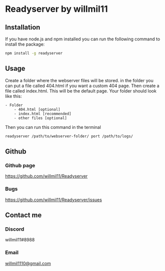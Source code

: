 # Readyserver by willmil11
## Installation
If you have node.js and npm installed you can run the following command to install the package:
```bash
npm install -g readyserver
```
## Usage
Create a folder where the webserver files will be stored. in the folder you can put a file called 404.html if you want a custom 404 page. Then create a file called index.html. This will be the default page. Your folder should look like this:
```
- Folder
    - 404.html [optional]
    - index.html [recommended]
    - other files [optional]
```

Then you can run this command in the terminal
```bash
readyserver /path/to/webserver-folder/ port /path/to/logs/
```

## Github
### Github page
<a href="https://github.com/willmil11/Readyserver">https://github.com/willmil11/Readyserver</a>
### Bugs
<a href="https://github.com/willmil11/Readyserver/issues">https://github.com/willmil11/Readyserver/issues</a>

## Contact me
### Discord
willmil11#8988
### Email
willmil1110@gmail.com